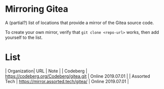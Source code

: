 # Mirroring Gitea

A (partial?) list of locations that provide a mirror of the Gitea source code.  

To create your own mirror, verify that `git clone <repo-url>` works, then add yourself to the list.

# List
| Organization| URL | Note |
| Codeberg | https://codeberg.org/Codeberg/gitea.git | Online 2019.07.01 |
| Assorted Tech | https://mirror.assorted.tech/gitea/ | Online 2019.07.01 |
